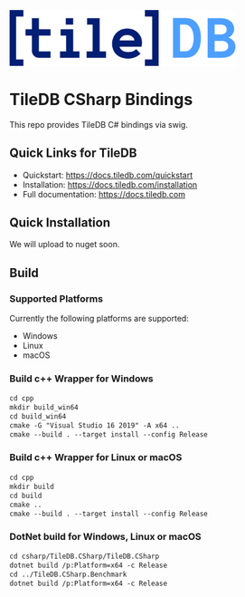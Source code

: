 <a href="https://tiledb.com"><img src="https://github.com/TileDB-Inc/TileDB/raw/dev/doc/source/_static/tiledb-logo_color_no_margin_@4x.png" alt="TileDB logo" width="400"></a>


# TileDB CSharp Bindings
This repo provides TileDB C# bindings via swig.

## Quick Links for TileDB
* Quickstart: https://docs.tiledb.com/quickstart
* Installation: https://docs.tiledb.com/installation
* Full documentation: https://docs.tiledb.com

## Quick Installation
We will upload to nuget soon.

## Build
### Supported Platforms
Currently the following platforms are supported:
* Windows
* Linux
* macOS

### Build c++ Wrapper for Windows
```
cd cpp
mkdir build_win64
cd build_win64
cmake -G "Visual Studio 16 2019" -A x64 ..
cmake --build . --target install --config Release
```
### Build c++ Wrapper for Linux or macOS
```
cd cpp
mkdir build
cd build
cmake ..
cmake --build . --target install --config Release
```
### DotNet build for Windows, Linux or macOS
```
cd csharp/TileDB.CSharp/TileDB.CSharp
dotnet build /p:Platform=x64 -c Release
cd ../TileDB.CSharp.Benchmark
dotnet build /p:Platform=x64 -c Release
```

